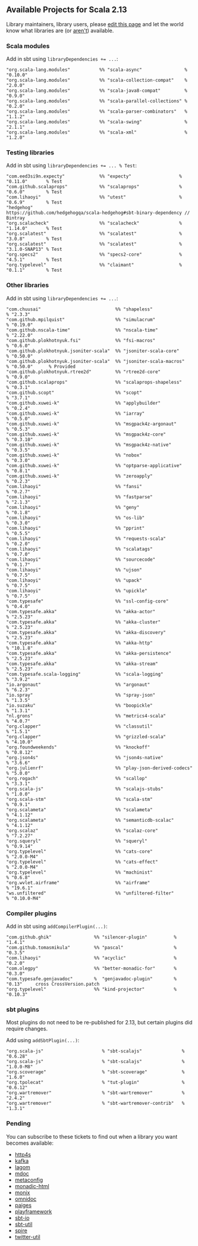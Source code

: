 ## Available Projects for Scala 2.13

Library maintainers, library users, please [edit this page](https://github.com/scala/make-release-notes/edit/2.13.x/projects-2.13.md) and let the world know what libraries are (or [aren't](https://github.com/scala/make-release-notes/blob/2.13.x/projects-2.13.md#pending)) available.

### Scala modules

Add in sbt using `libraryDependencies += ...`:

    "org.scala-lang.modules"           %% "scala-async"                % "0.10.0"
    "org.scala-lang.modules"           %% "scala-collection-compat"    % "2.0.0"
    "org.scala-lang.modules"           %% "scala-java8-compat"         % "0.9.0"
    "org.scala-lang.modules"           %% "scala-parallel-collections" % "0.2.0"
    "org.scala-lang.modules"           %% "scala-parser-combinators"   % "1.1.2"
    "org.scala-lang.modules"           %% "scala-swing"                % "2.1.1"
    "org.scala-lang.modules"           %% "scala-xml"                  % "1.2.0"

### Testing libraries

Add in sbt using `libraryDependencies += ... % Test`:

    "com.eed3si9n.expecty"             %% "expecty"                  % "0.11.0"       % Test
    "com.github.scalaprops"            %% "scalaprops"               % "0.6.0"        % Test
    "com.lihaoyi"                      %% "utest"                    % "0.6.9"        % Test
    "hedgehog"                         https://github.com/hedgehogqa/scala-hedgehog#sbt-binary-dependency // Bintray
    "org.scalacheck"                   %% "scalacheck"               % "1.14.0"       % Test
    "org.scalatest"                    %% "scalatest"                % "3.0.8"        % Test
    "org.scalatest"                    %% "scalatest"                % "3.1.0-SNAP13" % Test
    "org.specs2"                       %% "specs2-core"              % "4.5.1"        % Test
    "org.typelevel"                    %% "claimant"                 % "0.1.1"        % Test

### Other libraries

Add in sbt using `libraryDependencies += ...`:

    "com.chuusai"                            %% "shapeless"               % "2.3.3"
    "com.github.mpilquist"                   %% "simulacrum"              % "0.19.0"
    "com.github.nscala-time"                 %% "nscala-time"             % "2.22.0"
    "com.github.plokhotnyuk.fsi"             %% "fsi-macros"              % "0.6.0"
    "com.github.plokhotnyuk.jsoniter-scala"  %% "jsoniter-scala-core"     % "0.50.0"
    "com.github.plokhotnyuk.jsoniter-scala"  %% "jsoniter-scala-macros"   % "0.50.0"      % Provided
    "com.github.plokhotnyuk.rtree2d"         %% "rtree2d-core"            % "0.9.0"
    "com.github.scalaprops"                  %% "scalaprops-shapeless"    % "0.3.1"
    "com.github.scopt"                       %% "scopt"                   % "3.7.1"
    "com.github.xuwei-k"                     %% "applybuilder"            % "0.2.4"
    "com.github.xuwei-k"                     %% "iarray"                  % "0.5.0"
    "com.github.xuwei-k"                     %% "msgpack4z-argonaut"      % "0.5.3"
    "com.github.xuwei-k"                     %% "msgpack4z-core"          % "0.3.10"
    "com.github.xuwei-k"                     %% "msgpack4z-native"        % "0.3.5"
    "com.github.xuwei-k"                     %% "nobox"                   % "0.3.0"
    "com.github.xuwei-k"                     %% "optparse-applicative"    % "0.8.1"
    "com.github.xuwei-k"                     %% "zeroapply"               % "0.2.3"
    "com.lihaoyi"                            %% "fansi"                   % "0.2.7"
    "com.lihaoyi"                            %% "fastparse"               % "2.1.3"
    "com.lihaoyi"                            %% "geny"                    % "0.1.8"
    "com.lihaoyi"                            %% "os-lib"                  % "0.3.0"
    "com.lihaoyi"                            %% "pprint"                  % "0.5.5"
    "com.lihaoyi"                            %% "requests-scala"          % "0.2.0"
    "com.lihaoyi"                            %% "scalatags"               % "0.7.0"
    "com.lihaoyi"                            %% "sourcecode"              % "0.1.7"
    "com.lihaoyi"                            %% "ujson"                   % "0.7.5"
    "com.lihaoyi"                            %% "upack"                   % "0.7.5"
    "com.lihaoyi"                            %% "upickle"                 % "0.7.5"
    "com.typesafe"                           %% "ssl-config-core"         % "0.4.0"
    "com.typesafe.akka"                      %% "akka-actor"              % "2.5.23"
    "com.typesafe.akka"                      %% "akka-cluster"            % "2.5.23"
    "com.typesafe.akka"                      %% "akka-discovery"          % "2.5.23"
    "com.typesafe.akka"                      %% "akka-http"               % "10.1.8"
    "com.typesafe.akka"                      %% "akka-persistence"        % "2.5.23"
    "com.typesafe.akka"                      %% "akka-stream"             % "2.5.23"
    "com.typesafe.scala-logging"             %% "scala-logging"           % "3.9.2"
    "io.argonaut"                            %% "argonaut"                % "6.2.3"
    "io.spray"                               %% "spray-json"              % "1.3.5"
    "io.suzaku"                              %% "boopickle"               % "1.3.1"
    "nl.grons"                               %% "metrics4-scala"          % "4.0.7"
    "org.clapper"                            %% "classutil"               % "1.5.1"
    "org.clapper"                            %% "grizzled-scala"          % "4.10.0"
    "org.foundweekends"                      %% "knockoff"                % "0.8.12"
    "org.json4s"                             %% "json4s-native"           % "3.6.6"
    "org.julienrf"                           %% "play-json-derived-codecs" % "5.0.0"
    "org.rogach"                             %% "scallop"                 % "3.3.1"
    "org.scala-js"                           %% "scalajs-stubs"           % "1.0.0"
    "org.scala-stm"                          %% "scala-stm"               % "0.9.1"
    "org.scalameta"                          %% "scalameta"               % "4.1.12"
    "org.scalameta"                          %% "semanticdb-scalac"       % "4.1.12"
    "org.scalaz"                             %% "scalaz-core"             % "7.2.27"
    "org.squeryl"                            %% "squeryl"                 % "0.9.14"
    "org.typelevel"                          %% "cats-core"               % "2.0.0-M4"
    "org.typelevel"                          %% "cats-effect"             % "2.0.0-M4"
    "org.typelevel"                          %% "machinist"               % "0.6.8"
    "org.wvlet.airframe"                     %% "airframe"                % "19.6.1"
    "ws.unfiltered"                          %% "unfiltered-filter"       % "0.10.0-M4"

### Compiler plugins

Add in sbt using `addCompilerPlugin(...)`:

    "com.github.ghik"                %% "silencer-plugin"          % "1.4.1"
    "com.github.tomasmikula"         %% "pascal"                   % "0.3.5"
    "com.lihaoyi"                    %% "acyclic"                  % "0.2.0"
    "com.olegpy"                     %% "better-monadic-for"       % "0.3.0"
    "com.typesafe.genjavadoc"        %  "genjavadoc-plugin"        % "0.13"     cross CrossVersion.patch
    "org.typelevel"                  %% "kind-projector"           % "0.10.3"

### sbt plugins

Most plugins do not need to be re-published for 2.13, but certain plugins did require changes.

Add using `addSbtPlugin(...)`:

    "org.scala-js"                      % "sbt-scalajs"               % "0.6.28"
    "org.scala-js"                      % "sbt-scalajs"               % "1.0.0-M8"
    "org.scoverage"                     % "sbt-scoverage"             % "1.6.0"
    "org.tpolecat"                      % "tut-plugin"                % "0.6.12"
    "org.wartremover"                   % "sbt-wartremover"           % "2.4.2"
    "org.wartremover"                   % "sbt-wartremover-contrib"   % "1.3.1"

### Pending

You can subscribe to these tickets to find out when a library you want becomes available:

* [http4s](https://github.com/http4s/http4s/pull/2493)
* [kafka](https://github.com/apache/kafka/pull/5454)
* [lagom](https://github.com/lagom/lagom/issues/1240)
* [mdoc](https://github.com/scalameta/mdoc/issues/156)
* [metaconfig](https://github.com/olafurpg/metaconfig/issues/71)
* [monadic-html](https://github.com/OlivierBlanvillain/monadic-html/issues/109)
* [monix](https://github.com/monix/monix/issues/862)
* [omnidoc](https://github.com/playframework/omnidoc/issues/24)
* [paiges](https://github.com/typelevel/paiges/issues/152)
* [playframework](https://github.com/playframework/playframework/issues/9260)
* [sbt-io](https://github.com/sbt/io/issues/244)
* [sbt-util](https://github.com/sbt/util/issues/201)
* [spire](https://github.com/typelevel/spire/issues/805)
* [twitter-util](https://github.com/twitter/util/issues/219)
